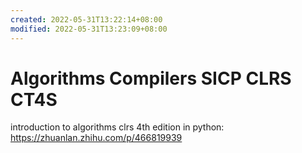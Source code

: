 ```yaml
---
created: 2022-05-31T13:22:14+08:00
modified: 2022-05-31T13:23:09+08:00
---
```


# Algorithms Compilers SICP CLRS CT4S

introduction to algorithms clrs 4th edition in python:
https://zhuanlan.zhihu.com/p/466819939
